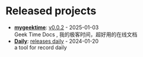 # Released projects



<!-- recent_releases starts -->
* **[mygeektime](https://github.com/zkep/mygeektime)**: [v0.0.2](https://github.com/zkep/mygeektime/releases/tag/v0.0.2) - 2025-01-03
<br>Geek Time Docs , 我的极客时间，超好用的在线文档
* **[Daily](https://github.com/zkep/Daily)**: [releases daily](https://github.com/zkep/Daily/releases/tag/v0.0.1) - 2024-01-20
<br>a tool for record daily 
<!-- recent_releases ends -->